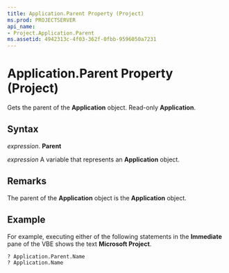 ```yaml
---
title: Application.Parent Property (Project)
ms.prod: PROJECTSERVER
api_name:
- Project.Application.Parent
ms.assetid: 4942313c-4f03-362f-0fbb-9596050a7231
---
```



# Application.Parent Property (Project)

Gets the parent of the  **Application** object. Read-only **Application**.


## Syntax

 _expression_. **Parent**

 _expression_ A variable that represents an **Application** object.


## Remarks

The parent of the  **Application** object is the **Application** object.


## Example

For example, executing either of the following statements in the  **Immediate** pane of the VBE shows the text **Microsoft Project**.


```vb
? Application.Parent.Name 
? Application.Name
```



